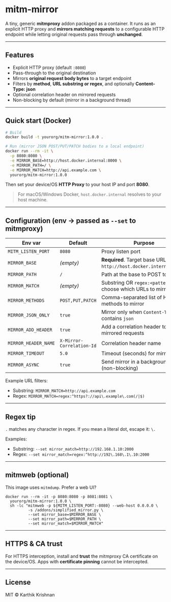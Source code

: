 # mitm-mirror

A tiny, generic **mitmproxy** addon packaged as a container. It runs as an explicit HTTP proxy and **mirrors matching requests** to a configurable HTTP endpoint while letting original requests pass through **unchanged**.

---

## Features

* Explicit HTTP proxy (default `:8080`)
* Pass-through to the original destination
* Mirrors **original request body bytes** to a target endpoint
* Filters by **method**, **URL substring or regex**, and optionally **Content-Type: json**
* Optional correlation header on mirrored requests
* Non-blocking by default (mirror in a background thread)

---

## Quick start (Docker)

```bash
# Build
docker build -t yourorg/mitm-mirror:1.0.0 .

# Run (mirror JSON POST/PUT/PATCH bodies to a local endpoint)
docker run --rm -it \
  -p 8080:8080 \
  -e MIRROR_BASE=http://host.docker.internal:8000 \
  -e MIRROR_PATH=/ \
  -e MIRROR_MATCH=http://api.example.com \
  yourorg/mitm-mirror:1.0.0
```

Then set your device/OS **HTTP Proxy** to your host IP and port **8080**.

> For macOS/Windows Docker, `host.docker.internal` resolves to your host machine.

---

## Configuration (env → passed as `--set` to mitmproxy)

| Env var              | Default                   | Purpose                                                                  |
| -------------------- | ------------------------- | ------------------------------------------------------------------------ |
| `MITM_LISTEN_PORT`   | `8080`                    | Proxy listen port                                                        |
| `MIRROR_BASE`        | *(empty)*                 | **Required**. Target base URL (e.g., `http://host.docker.internal:8000`) |
| `MIRROR_PATH`        | `/`                       | Path at the base to POST to                                              |
| `MIRROR_MATCH`       | *(empty)*                 | Substring OR `regex:<pattern>` to choose which URLs to mirror            |
| `MIRROR_METHODS`     | `POST,PUT,PATCH`          | Comma-separated list of HTTP methods to mirror                           |
| `MIRROR_JSON_ONLY`   | `true`                    | Mirror only when `Content-Type` contains `json`                          |
| `MIRROR_ADD_HEADER`  | `true`                    | Add a correlation header to mirrored requests                            |
| `MIRROR_HEADER_NAME` | `X-Mirror-Correlation-Id` | Correlation header name                                                  |
| `MIRROR_TIMEOUT`     | `5.0`                     | Timeout (seconds) for mirror POST                                        |
| `MIRROR_ASYNC`       | `true`                    | Send mirror in a background thread (non-blocking)                        |

Example URL filters:

* Substring: `MIRROR_MATCH=http://api.example.com`
* Regex: `MIRROR_MATCH=regex:^https?://api\.example\.com(/|$)`

---

## Regex tip

`.` matches any character in regex. If you mean a literal dot, escape it: `\.`

Examples:

* Substring: `--set mirror_match=http://192.168.1.10:2000`
* Regex: `--set mirror_match=regex:^http://192\.168\.1\.10:2000`

---
## mitmweb (optional)
This image uses ```mitmdump```. Prefer a web UI?
```
docker run --rm -it -p 8080:8080 -p 8081:8081 \
  yourorg/mitm-mirror:1.0.0 \
  sh -lc "mitmweb -p ${MITM_LISTEN_PORT:-8080} --web-host 0.0.0.0 \
          -s /addons/simplified_mirror.py \
          --set mirror_base=$MIRROR_BASE \
          --set mirror_path=$MIRROR_PATH \
          --set mirror_match=$MIRROR_MATCH"
```
---

## HTTPS & CA trust

For HTTPS interception, install and **trust** the mitmproxy CA certificate on the device/OS. Apps with **certificate pinning** cannot be intercepted.

---

## License

MIT © Karthik Krishnan
